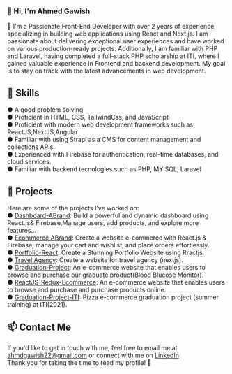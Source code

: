  <h3>👋 Hi, I'm Ahmed Gawish</h3>

🚀 I'm a Passionate Front-End Developer with over 2 years of experience specializing in building web applications using React and Next.js. I am passionate about delivering exceptional user experiences and have worked on various production-ready projects. Additionally, I am familiar with PHP and Laravel, having completed a full-stack PHP scholarship at ITI, where I gained valuable experience in Frontend and backend development. My goal is to stay on track with the latest advancements in web development.

🚀 Skills
---
● A good problem solving<br>
● Proficient in HTML, CSS, TailwindCss, and JavaScript<br>
● Proficient with modern web development frameworks such as ReactJS,NextJS,Angular<br>
● Familiar with using Strapi as a CMS for content management and collections APIs.<br>
● Experienced with Firebase for authentication, real-time databases, and cloud services.<br>
● Familiar with backend tecnologies such as PHP, MY SQL, Laravel

🚀 Projects
---
Here are some of the projects I've worked on:<br>
● <a href="https://github.com/Ahmedgawish10/Dashboard-ABrand" target="_blank" rel="noreferrer">Dashboard-ABrand</a>:
Build a powerful and dynamic dashboard using React.js& Firebase,Manage users, add products, and explore more features... <br>
● <a href="https://github.com/Ahmedgawish10/Ecommerce-Abrand-React-Firebase" target="_blank" rel="noreferrer">Ecommerce ABrand</a>:
Create a website e-commerce with React.js & Firebase, manage your cart and wishlist, and place orders effortlessly. <br>
● <a href="https://github.com/Ahmedgawish10/Portfolio__React" target="_blank" rel="noreferrer">Portfolio-React</a>:
Create a Stunning Portfolio Website using Rractjs.<br>
● <a href="https://github.com/Ahmedgawish10/travel-agency" target="_blank" rel="noreferrer">Travel Agency</a>:
Create a website for travel agency (nextjs).<br>
● <a href="https://github.com/Ahmedgawish10/graduateproject" target="_blank" rel="noreferrer">Graduation-Project</a>:
 An e-commerce website that enables users to browse and purchase our graduate product(Blood Blucose Monitor).
<br>
● <a href="https://github.com/Ahmedgawish10/ecommerce-pharmacy4" target="_blank" rel="noreferrer">ReactJS-Redux-Ecommerce</a>:
 An e-commerce website that enables users to browse and purchase and purchase products online.
<br>
● <a href="https://github.com/Ahmedgawish10/iti-ecommerce" target="_blank" rel="noreferrer">Graduation-Project-ITI</a>:
 Pizza e-commerce graduation project (summer training) at ITI(2021).

📫 Contact Me
---
If you'd like to get in touch with me, feel free to email me at <a href="" target="_blank" rel="noreferrer">ahmdgawish22@gmail.com</a> or connect with me on <a href="https://www.linkedin.com/in/ahmed-gawish-718b27213" target="_blank" rel="noreferrer">LinkedIn</a><br>
Thank you for taking the time to read my profile! 🙏

